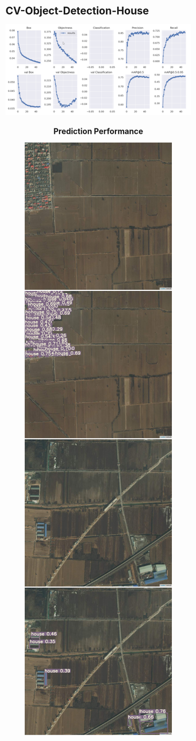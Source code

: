 # CV-Object-Detection-House

<div align="center"><img src="https://github.com/ccalvin97/CV-Object-Detection-House/blob/main/graph/loss.png" width="800"/>

## Prediction Performance 

<div align="center"><img src="https://github.com/ccalvin97/CV-Object-Detection-House/blob/main/graph/111_1.png" width="400"/></center><img src="https://github.com/ccalvin97/CV-Object-Detection-House/blob/main/graph/111.png" width="400"/></center>   

<div align="center"><img src="https://github.com/ccalvin97/CV-Object-Detection-House/blob/main/graph/222_1.png" width="400"/></center><img src="https://github.com/ccalvin97/CV-Object-Detection-House/blob/main/graph/222.png" width="400"/></center>
